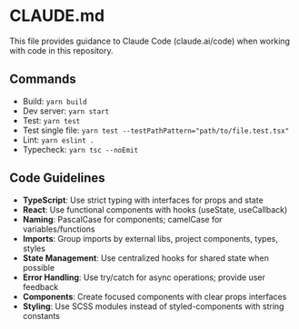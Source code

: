 # CLAUDE.md

This file provides guidance to Claude Code (claude.ai/code) when working with code in this repository.

## Commands
- Build: `yarn build`
- Dev server: `yarn start`
- Test: `yarn test`
- Test single file: `yarn test --testPathPattern="path/to/file.test.tsx"`
- Lint: `yarn eslint .`
- Typecheck: `yarn tsc --noEmit`

## Code Guidelines
- **TypeScript**: Use strict typing with interfaces for props and state
- **React**: Use functional components with hooks (useState, useCallback)
- **Naming**: PascalCase for components; camelCase for variables/functions
- **Imports**: Group imports by external libs, project components, types, styles
- **State Management**: Use centralized hooks for shared state when possible
- **Error Handling**: Use try/catch for async operations; provide user feedback
- **Components**: Create focused components with clear props interfaces
- **Styling**: Use SCSS modules instead of styled-components with string constants